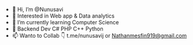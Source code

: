 - 👋 Hi, I’m @Nunusavi
- 👀 Interested in Web app & Data analytics 
- 🌱 I’m currently learning Computer  Science
- 💞️ Backend Dev C# PHP C++ Python 
- 📫 Wanto to Collab 👇
t.me/nunusavij or Nathanmesfin919@gmail.com

<!---
Nunusavi/Nunusavi is a ✨ special ✨ repository because its `README.md` (this file) appears on your GitHub profile.
You can click the Preview link to take a look at your changes.
--->
